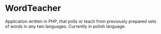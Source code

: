 # WordTeacher
 Application written in PHP, that polls or teach from previously prepared sets of words in any two languages.
 Currently in polish language.

